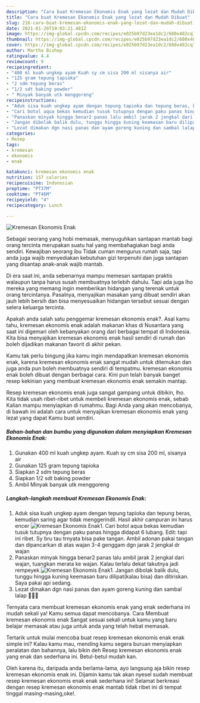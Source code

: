 ```yaml
---
description: "Cara buat Kremesan Ekonomis Enak yang lezat dan Mudah Dibuat"
title: "Cara buat Kremesan Ekonomis Enak yang lezat dan Mudah Dibuat"
slug: 216-cara-buat-kremesan-ekonomis-enak-yang-lezat-dan-mudah-dibuat
date: 2021-01-26T19:03:21.481Z
image: https://img-global.cpcdn.com/recipes/e025b97d23ea1dc2/680x482cq70/kremesan-ekonomis-enak-foto-resep-utama.jpg
thumbnail: https://img-global.cpcdn.com/recipes/e025b97d23ea1dc2/680x482cq70/kremesan-ekonomis-enak-foto-resep-utama.jpg
cover: https://img-global.cpcdn.com/recipes/e025b97d23ea1dc2/680x482cq70/kremesan-ekonomis-enak-foto-resep-utama.jpg
author: Martha Bishop
ratingvalue: 4.4
reviewcount: 9
recipeingredient:
- "400 ml kuah ungkep ayam Kuah sy cm sisa 200 ml sisanya air"
- "125 gram tepung tapioka"
- "2 sdm tepung beras"
- "1/2 sdt baking powder"
- " Minyak banyak utk menggoreng"
recipeinstructions:
- "Aduk sisa kuah ungkep ayam dengan tepung tapioka dan tepung beras, kemudian saring agar tidak menggerindil. Hasil akhir campuran ini harus encer"
- "Cari botol aqua bekas kemudian tusuk tutupnya dengan paku panas hingga didapat 6 lubang. Edit: tapi ini ribet. Sy bru tau trnyata bisa pake tangan. Ambil adonan pakai tangan dan dipancarkan di atas wajan 3-4 genggam dgn jarak 2 jengkal dr wajan"
- "Panaskan minyak hingga benar2 panas lalu ambil jarak 2 jengkal dari wajan, tuangkan merata ke wajan. Kalau terlalu dekat takutnya jadi rempeyek"
- "Jangan dibolak balik dulu, tunggu hingga kuning keemasan baru dilipat(kalau bisa) dan ditiriskan. Saya pakai api sedang."
- "Lezat dimakan dgn nasi panas dan ayam goreng kuning dan sambal lalap 🍱😍🍱"
categories:
- Resep
tags:
- kremesan
- ekonomis
- enak

katakunci: kremesan ekonomis enak 
nutrition: 157 calories
recipecuisine: Indonesian
preptime: "PT37M"
cooktime: "PT46M"
recipeyield: "4"
recipecategory: Lunch

---
```



![Kremesan Ekonomis Enak](https://img-global.cpcdn.com/recipes/e025b97d23ea1dc2/680x482cq70/kremesan-ekonomis-enak-foto-resep-utama.jpg)

Sebagai seorang yang hobi memasak, menyuguhkan santapan mantab bagi orang tercinta merupakan suatu hal yang membahagiakan bagi anda sendiri. Kewajiban seorang ibu Tidak cuman mengurus rumah saja, tapi anda juga wajib menyediakan kebutuhan gizi terpenuhi dan juga santapan yang disantap anak-anak wajib mantab.

Di era  saat ini, anda sebenarnya mampu memesan santapan praktis walaupun tanpa harus susah membuatnya terlebih dahulu. Tapi ada juga lho mereka yang memang ingin memberikan hidangan yang terenak untuk orang tercintanya. Pasalnya, menyajikan masakan yang dibuat sendiri akan jauh lebih bersih dan bisa menyesuaikan hidangan tersebut sesuai dengan selera keluarga tercinta. 



Apakah anda salah satu penggemar kremesan ekonomis enak?. Asal kamu tahu, kremesan ekonomis enak adalah makanan khas di Nusantara yang saat ini digemari oleh kebanyakan orang dari berbagai tempat di Indonesia. Kita bisa menyajikan kremesan ekonomis enak hasil sendiri di rumah dan boleh dijadikan makanan favorit di akhir pekan.

Kamu tak perlu bingung jika kamu ingin mendapatkan kremesan ekonomis enak, karena kremesan ekonomis enak sangat mudah untuk ditemukan dan juga anda pun boleh membuatnya sendiri di tempatmu. kremesan ekonomis enak boleh dibuat dengan berbagai cara. Kini pun telah banyak banget resep kekinian yang membuat kremesan ekonomis enak semakin mantap.

Resep kremesan ekonomis enak juga sangat gampang untuk dibikin, lho. Kita tidak usah ribet-ribet untuk membeli kremesan ekonomis enak, sebab Kalian mampu menyiapkan di rumahmu. Bagi Anda yang akan mencobanya, di bawah ini adalah cara untuk menyajikan kremesan ekonomis enak yang lezat yang dapat Kamu buat sendiri.

<!--inarticleads1-->

##### Bahan-bahan dan bumbu yang digunakan dalam menyiapkan Kremesan Ekonomis Enak:

1. Gunakan 400 ml kuah ungkep ayam. Kuah sy cm sisa 200 ml, sisanya air
1. Gunakan 125 gram tepung tapioka
1. Siapkan 2 sdm tepung beras
1. Siapkan 1/2 sdt baking powder
1. Ambil  Minyak banyak utk menggoreng




<!--inarticleads2-->

##### Langkah-langkah membuat Kremesan Ekonomis Enak:

1. Aduk sisa kuah ungkep ayam dengan tepung tapioka dan tepung beras, kemudian saring agar tidak menggerindil. Hasil akhir campuran ini harus encer
<img src="https://img-global.cpcdn.com/steps/77954bd4c95646ad/160x128cq70/kremesan-ekonomis-enak-langkah-memasak-1-foto.jpg" alt="Kremesan Ekonomis Enak">1. Cari botol aqua bekas kemudian tusuk tutupnya dengan paku panas hingga didapat 6 lubang. Edit: tapi ini ribet. Sy bru tau trnyata bisa pake tangan. Ambil adonan pakai tangan dan dipancarkan di atas wajan 3-4 genggam dgn jarak 2 jengkal dr wajan
1. Panaskan minyak hingga benar2 panas lalu ambil jarak 2 jengkal dari wajan, tuangkan merata ke wajan. Kalau terlalu dekat takutnya jadi rempeyek
<img src="//assets-global.cpcdn.com/assets/icons/button_play-2c75c40dde080a61004c1f40b05d8f140eaff45d7e9e6481dc71c63d2e7c4909.png" alt="Kremesan Ekonomis Enak">1. Jangan dibolak balik dulu, tunggu hingga kuning keemasan baru dilipat(kalau bisa) dan ditiriskan. Saya pakai api sedang.
1. Lezat dimakan dgn nasi panas dan ayam goreng kuning dan sambal lalap 🍱😍🍱




Ternyata cara membuat kremesan ekonomis enak yang enak sederhana ini mudah sekali ya! Kamu semua dapat mencobanya. Cara Membuat kremesan ekonomis enak Sangat sesuai sekali untuk kamu yang baru belajar memasak atau juga untuk anda yang telah hebat memasak.

Tertarik untuk mulai mencoba buat resep kremesan ekonomis enak enak simple ini? Kalau kamu mau, mending kamu segera buruan menyiapkan peralatan dan bahannya, lalu bikin deh Resep kremesan ekonomis enak yang enak dan sederhana ini. Betul-betul mudah kan. 

Oleh karena itu, daripada anda berlama-lama, ayo langsung aja bikin resep kremesan ekonomis enak ini. Dijamin kamu tak akan nyesel sudah membuat resep kremesan ekonomis enak enak sederhana ini! Selamat berkreasi dengan resep kremesan ekonomis enak mantab tidak ribet ini di tempat tinggal masing-masing,oke!.

